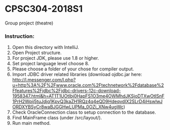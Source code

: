 # CPSC304-2018S1
Group project (theatre)

### Instruction:
1. Open this directory with IntelliJ.
2. Open Project structure.
3. For project JDK, please use 1.8 or higher.
4. Set project language level choose 8.
5. Please choose a folder of your chose for compiler output.
6. Import JDBC driver related libraries (download ojdbc.jar here: http://l.messenger.com/l.php?u=http%3A%2F%2Fwww.oracle.com%2Ftechnetwork%2Fdatabase%2Ffeatures%2Fjdbc%2Fjdbc-drivers-12c-download-1958347.html&h=AT1T1UOtlbj0HapFS1O3me4OWMhdJKSjoDTXwOtISnF1PrH2Wpij5tuJdjq1KpvQ3kaZH1RQz4q4eQD9HdeqvdIX2SLrD4iHswlwJORDXYBSyCr8waBJGGHwLUPMa_0OZi_XNw4ugWc)
7. Check OracleConnection class to setup connection to the database.
8. Find MainFrame class (under /src/layout/).
9. Run main method.
